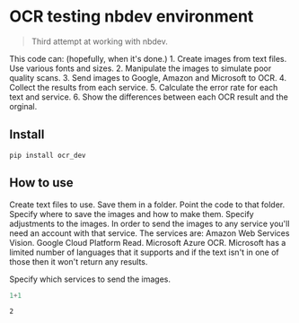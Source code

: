 # OCR testing nbdev environment
> Third attempt at working with nbdev.


This code can: (hopefully, when it's done.)
    1. Create images from text files. Use various fonts and sizes.
    2. Manipulate the images to simulate poor quality scans.
    3. Send images to Google, Amazon and Microsoft to OCR.
    4. Collect the results from each service.
    5. Calculate the error rate for each text and service.
    6. Show the differences between each OCR result and the orginal.

## Install

`pip install ocr_dev`

## How to use


Create text files to use. Save them in a folder. Point the code to that folder. Specify where to save the images and how to make them.
Specify adjustments to the images.
In order to send the images to any service you'll need an account with that service. The services are: Amazon Web Services Vision. Google Cloud Platform Read. Microsoft Azure OCR. Microsoft has a limited number of languages that it supports and if the text isn't in one of those then it won't return any results.

Specify which services to send the images.



```python
1+1
```




    2


